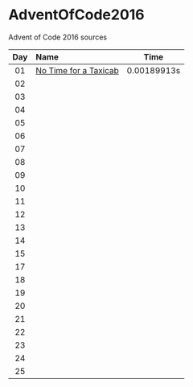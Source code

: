 # AdventOfCode2016
Advent of Code 2016 sources

| Day | Name                                                       | Time        |
|:---:|:-----------------------------------------------------------|-------------|
| 01  | [No Time for a Taxicab](./Days/Day01/day01.cc)             | 0.00189913s |
| 02  |                                                            |             |
| 03  |                                                            |             |
| 04  |                                                            |             |
| 05  |                                                            |             |
| 06  |                                                            |             |
| 07  |                                                            |             |
| 08  |                                                            |             |
| 09  |                                                            |             |
| 10  |                                                            |             |
| 11  |                                                            |             |
| 12  |                                                            |             |
| 13  |                                                            |             |
| 14  |                                                            |             |
| 15  |                                                            |             |
| 17  |                                                            |             |
| 18  |                                                            |             |
| 19  |                                                            |             |
| 20  |                                                            |             |
| 21  |                                                            |             |
| 22  |                                                            |             |
| 23  |                                                            |             |
| 24  |                                                            |             |
| 25  |                                                            |             |
